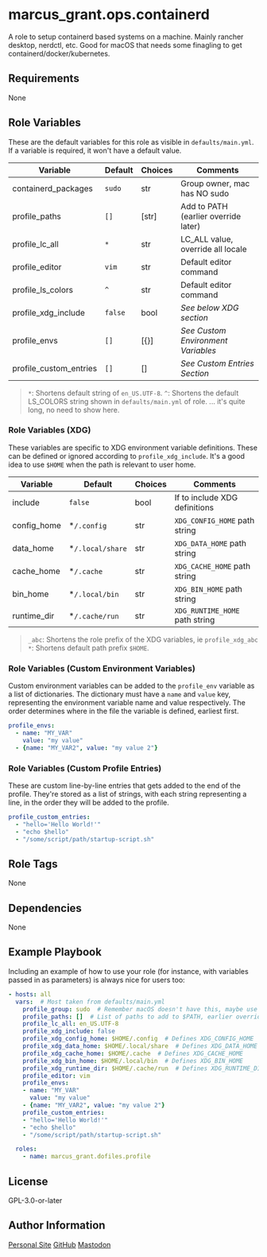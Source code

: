 # marcus_grant.ops.containerd

A role to setup containerd based systems on a machine.
Mainly rancher desktop, nerdctl, etc.
Good for macOS that needs some finagling to get containerd/docker/kubernetes.

## Requirements

None

## Role Variables

These are the default variables for this role as visible in `defaults/main.yml`.
If a variable is required, it won't have a default value.


| Variable               | Default | Choices | Comments                             |
| ---------------------- | ------- | ------- | ------------------------------------ |
| containerd_packages   | `sudo`  | str     | Group owner, mac has NO sudo         |
| profile_paths          | `[]`    | [str]   | Add to PATH (earlier override later) |
| profile_lc_all         | `*`     | str     | LC_ALL value, override all locale    |
| profile_editor         | `vim`   | str     | Default editor command               |
| profile_ls_colors      | `^`     | str     | Default editor command               |
| profile_xdg_include    | `false` | bool    | *See below XDG section*              |
| profile_envs           | `[]`    | [{}]    | *See Custom Environment Variables*   |
| profile_custom_entries | `[]`    | []      | *See Custom Entries Section*         |

> `*`: Shortens default string of `en_US.UTF-8`.
> `^`: Shortens the default LS_COLORS string shown in `defaults/main.yml` of role.
> ... it's quite long, no need to show here.

### Role Variables (XDG)

These variables are specific to XDG environment variable definitions.
These can be defined or ignored according to `profile_xdg_include`.
It's a good idea to use `$HOME` when the path is relevant to user home.

| Variable    | Default          | Choices | Comments                       |
| ----------- | ---------------- | ------- | ------------------------------ |
| include     | `false`          | bool    | If to include XDG definitions  |
| config_home | *`/.config`      | str     | `XDG_CONFIG_HOME` path string  |
| data_home   | *`/.local/share` | str     | `XDG_DATA_HOME` path string    |
| cache_home  | *`/.cache`       | str     | `XDG_CACHE_HOME` path string   |
| bin_home    | *`/.local/bin`   | str     | `XDG_BIN_HOME` path string     |
| runtime_dir | *`/.cache/run`   | str     | `XDG_RUNTIME_HOME` path string |

> `_abc`: Shortens the role prefix of the XDG variables, ie `profile_xdg_abc`
> `*`: Shortens default path prefix `$HOME`.

### Role Variables (Custom Environment Variables)

Custom environment variables can be added to the `profile_env` variable as
a list of dictionaries.
The dictionary must have a `name` and `value` key,
representing the environment variable name and value respectively.
The order determines where in the file the variable is defined, earliest first.

```yaml
profile_envs:
  - name: "MY_VAR"
    value: "my value"
  - {name: "MY_VAR2", value: "my value 2"}
```

### Role Variables (Custom Profile Entries)

These are custom line-by-line entries that gets added to the end of the profile.
They're stored as a list of strings, with each string representing a line,
in the order they will be added to the profile.

```yaml
profile_custom_entries:
  - "hello='Hello World!'"
  - "echo $hello"
  - "/some/script/path/startup-script.sh"
```

## Role Tags

None

## Dependencies

None

## Example Playbook

Including an example of how to use your role (for instance, with variables passed in as parameters) is always nice for users too:

```yaml
- hosts: all
  vars:  # Most taken from defaults/main.yml
    profile_group: sudo  # Remember macOS doesn't have this, maybe use staff, wheel or admin
    profile_paths: []  # List of paths to add to $PATH, earlier overrides later
    profile_lc_all: en_US.UTF-8
    profile_xdg_include: false
    profile_xdg_config_home: $HOME/.config  # Defines XDG_CONFIG_HOME
    profile_xdg_data_home: $HOME/.local/share  # Defines XDG_DATA_HOME
    profile_xdg_cache_home: $HOME/.cache  # Defines XDG_CACHE_HOME
    profile_xdg_bin_home: $HOME/.local/bin  # Defines XDG_BIN_HOME
    profile_xdg_runtime_dir: $HOME/.cache/run  # Defines XDG_RUNTIME_DIR
    profile_editor: vim
    profile_envs:
    - name: "MY_VAR"
      value: "my value"
    - {name: "MY_VAR2", value: "my value 2"}
    profile_custom_entries:
    - "hello='Hello World!'"
    - "echo $hello"
    - "/some/script/path/startup-script.sh"

  roles:
    - name: marcus_grant.dofiles.profile
```

## License

GPL-3.0-or-later

## Author Information

[Personal Site](https://marcusgrant.me)
[GitHub](https://github.com/marcus-grant)
[Mastodon](https://fosstodon.org/@marcusgrant)
